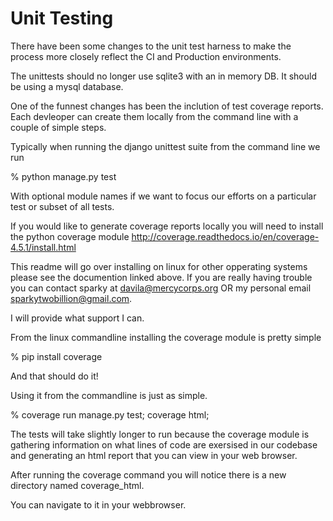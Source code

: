 # Unit Testing

There have been some changes to the unit test harness to make the process more
closely reflect the CI and Production environments.

The unittests should no longer use sqlite3 with an in memory DB. It should be using
a mysql database.


One of the funnest changes has been the inclution of test coverage reports. Each
devleoper can create them locally from the command line with a couple of simple
steps.

Typically when running the django unittest suite from the command line we run

% python manage.py test

With optional module names if we want to focus our efforts on a particular test or
subset of all tests.

If you would like to generate coverage reports locally you will need to install the
python coverage module http://coverage.readthedocs.io/en/coverage-4.5.1/install.html

This readme will go over installing on linux for other opperating systems please
see the documention linked above. If you are really having trouble you can contact
sparky at davila@mercycorps.org OR my personal email sparkytwobillion@gmail.com.

I will provide what support I can.

From the linux commandline installing the coverage module is pretty simple

% pip install coverage

And that should do it!

Using it from the commandline is just as simple.

% coverage run manage.py test; coverage html;

The tests will take slightly longer to run because the coverage module is gathering
information on what lines of code are exersised in our codebase and generating an html
report that you can view in your web browser.

After running the coverage command you will notice there is a new directory
named coverage_html.

You can navigate to it in your webbrowser.